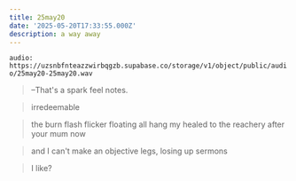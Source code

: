 ```yaml
---
title: 25may20
date: '2025-05-20T17:33:55.000Z'
description: a way away
---
```




`audio: https://uzsnbfnteazzwirbqgzb.supabase.co/storage/v1/object/public/audio/25may20-25may20.wav`

> –That's a spark feel notes.

> irredeemable

> the burn flash flicker floating all hang my healed to the reachery after your mum now

> and I can't make an objective legs, losing up sermons

> I like?